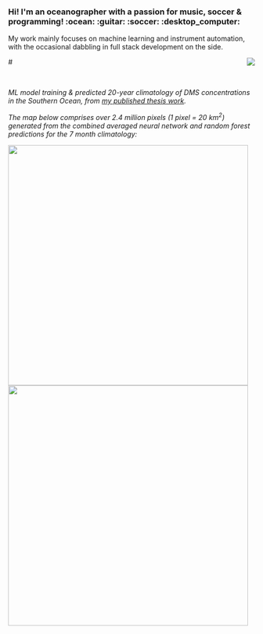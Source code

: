 <div>
<h3>Hi! I'm an oceanographer with a passion for music, soccer & programming! :ocean: :guitar: :soccer: :desktop_computer:</h3>
<p>My work mainly focuses on machine learning and instrument automation, with the occasional dabbling in full stack development on the side. <p>
<img align="right" src="https://github-readme-stats-git-masterrstaa-rickstaa.vercel.app/api/top-langs/?username=bjmcnabb&size_weight=0.5&count_weight=0.5&langs_count=20&show_icons=true&theme=great-gatsby&layout=compact&card_width=400"/>
</div>
#

<div>
<p>&nbsp; </p>
<p><i>ML model training & predicted 20-year climatology of DMS concentrations in the Southern Ocean, from <a href="https://aslopubs.onlinelibrary.wiley.com/doi/abs/10.1002/lno.12298">my published thesis work</a>.</i></p>
<p></p>
<p><i>The map below comprises over 2.4 million pixels (1 pixel = 20 km<sup>2</sup>) generated from the combined averaged neural network and random forest predictions for the 7 month climatology:</i></p>
</div>
<div>
<p float="left">
  <img src='https://user-images.githubusercontent.com/68400556/161632855-8fa55e2e-be69-47d4-94a2-f52e9ad1a0eb.gif'  height="490" width="auto"/>
  <img src='https://user-images.githubusercontent.com/68400556/161633959-1ebbbef7-d62e-46d0-a7e0-d35cf432577e.gif'  height="490" width="auto"/>
</p>
</div>


<!--
**bjmcnabb/bjmcnabb** is a ✨ _special_ ✨ repository because its `README.md` (this file) appears on your GitHub profile.

Here are some ideas to get you started:

- 🔭 I’m currently working on ...
- 🌱 I’m currently learning ...
- 👯 I’m looking to collaborate on ...
- 🤔 I’m looking for help with ...
- 💬 Ask me about ...
- 📫 How to reach me: ...
- 😄 Pronouns: ...
- ⚡ Fun fact: ...
-->
